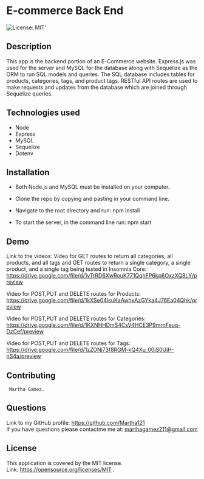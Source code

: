# E-commerce Back End
![License: MIT](https://img.shields.io/badge/License-MIT-yellow.svg)' 

## Description
This app is the backend portion of an E-Commerce website. Express.js was used for the server and MySQL for the database along with Sequelize as the ORM to run SQL models and queries. The SQL database includes tables for products, categories, tags, and product tags. RESTful API routes are used to make requests and updates from the database which are joined through Sequelize queries.

## Technologies used
- Node
- Express
- MySQL
- Sequelize
- Dotenv

## Installation
- Both Node.js and MySQL must be installed on your computer.

- Clone the repo by copying and pasting in your command line.

- Navigate to the root directory and run:
    npm install

- To start the server, in the command line run:
    npm start

## Demo
   Link to the videos:
  Video for GET routes to return all categories, all products, and all tags and GET routes to return a single category, a single product, and a single tag being tested in Insomnia Core:
  https://drive.google.com/file/d/1vTrRD6XwRouK771QqhFP6kp6OxzXQ8LY/preview

  Video for POST,PUT and DELETE routes for Products:
  https://drive.google.com/file/d/1kXSe04IsuKaAwhxAzGYka4J76Ea04Qhk/preview 

  Video for POST,PUT and DELETE routes for Categories:
  https://drive.google.com/file/d/1KXNHHDmS4CsV4HCE3P9mrnFeuq-DzCef/preview

  Video for POST,PUT and DELETE routes for Tags:
  https://drive.google.com/file/d/1zZONj73f8RGM-kQ4Xu_00jS0UjH-nS4a/preview



## Contributing
     Martha Gamez.

  ## Questions
  Link to my GitHub profile: https://github.com/Martha121 <br/>
  If you have questions please contactme me at: marthagamez211@gmail.com

  ## License
  This application is covered by the MIT license.<br/>
  Link: https://opensource.org/licenses/MIT  . 